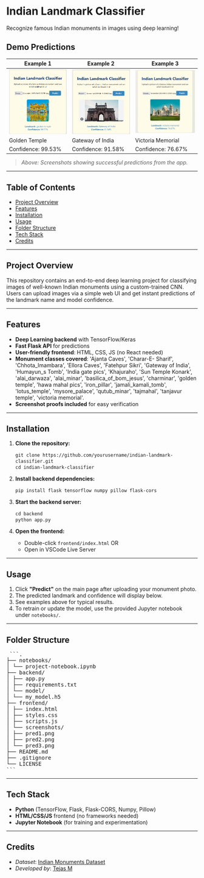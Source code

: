 # Indian Landmark Classifier

Recognize famous Indian monuments in images using deep learning!

## Demo Predictions

| Example 1                                       | Example 2                                       | Example 3                                       |
| ----------------------------------------------- | ----------------------------------------------- | ----------------------------------------------- |
| ![Prediction 1](frontend/screenshots/pred1.png) | ![Prediction 2](frontend/screenshots/pred2.png) | ![Prediction 3](frontend/screenshots/pred3.png) |
| Golden Temple                                   | Gateway of India                                | Victoria Memorial                               |
| Confidence: 99.53%                              | Confidence: 91.58%                              | Confidence: 76.67%                              |

> _Above: Screenshots showing successful predictions from the app._

---

## Table of Contents

- [Project Overview](#project-overview)
- [Features](#features)
- [Installation](#installation)
- [Usage](#usage)
- [Folder Structure](#folder-structure)
- [Tech Stack](#tech-stack)
- [Credits](#credits)

---

## Project Overview

This repository contains an end-to-end deep learning project for classifying images of well-known Indian monuments using a custom-trained CNN.  
Users can upload images via a simple web UI and get instant predictions of the landmark name and model confidence.

---

## Features

- **Deep Learning backend** with TensorFlow/Keras
- **Fast Flask API** for predictions
- **User-friendly frontend**: HTML, CSS, JS (no React needed)
- **Monument classes covered**: 'Ajanta Caves', 'Charar-E- Sharif', 'Chhota_Imambara', 'Ellora Caves',
  'Fatehpur Sikri', 'Gateway of India', 'Humayun_s Tomb', 'India gate pics',
  'Khajuraho', 'Sun Temple Konark', 'alai_darwaza', 'alai_minar',
  'basilica_of_bom_jesus', 'charminar', 'golden temple', 'hawa mahal pics',
  'iron_pillar', 'jamali_kamali_tomb', 'lotus_temple', 'mysore_palace',
  'qutub_minar', 'tajmahal', 'tanjavur temple', 'victoria memorial'.
- **Screenshot proofs included** for easy verification

---

## Installation

1. **Clone the repository:**

   ```
   git clone https://github.com/yourusername/indian-landmark-classifier.git
   cd indian-landmark-classifier
   ```

2. **Install backend dependencies:**

   ```
   pip install flask tensorflow numpy pillow flask-cors
   ```

3. **Start the backend server:**

   ```
   cd backend
   python app.py
   ```

4. **Open the frontend:**
   - Double-click `frontend/index.html` OR
   - Open in VSCode Live Server

---

## Usage

1. Click **"Predict"** on the main page after uploading your monument photo.
2. The predicted landmark and confidence will display below.
3. See examples above for typical results.
4. To retrain or update the model, use the provided Jupyter notebook under `notebooks/`.

---

## Folder Structure

<pre> ```.
├── notebooks/
│ └── project-notebook.ipynb
├── backend/
│ ├── app.py
│ ├── requirements.txt
│ └── model/
│ └── my_model.h5
├── frontend/
│ ├── index.html
│ ├── styles.css
│ ├── scripts.js
│ └── screenshots/
│ ├── pred1.png
│ ├── pred2.png
│ └── pred3.png
├── README.md
├── .gitignore
└── LICENSE
``` </pre>

---

## Tech Stack

- **Python** (TensorFlow, Flask, Flask-CORS, Numpy, Pillow)
- **HTML/CSS/JS** frontend (no frameworks needed)
- **Jupyter Notebook** (for training and experimentation)

---

## Credits

- _Dataset_: [Indian Monuments Dataset](https://www.kaggle.com/danushkumarv/indian-monuments-image-dataset)
- _Developed by_: [Tejas M](https://github.com/torin25)
